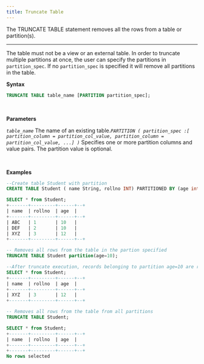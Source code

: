 ```yaml
---
title: Truncate Table
---
```


<!-- <head>
  <title>Truncate Table</title>
  <meta
    name="description"
    content="Truncate Table"
  />
</head> -->

The TRUNCATE TABLE statement removes all the rows from a table or partition(s).
___

The table must not be a view or an external table. In order to truncate multiple partitions at once, the user can specify the partitions in `partition_spec`. If no `partition_spec` is specified it will remove all partitions in the table.

 **Syntax**

```sql
TRUNCATE TABLE table_name [PARTITION partition_spec];
```



<br/>

 **Parameters**

_`table_name`_ The name of an existing table._`PARTITION ( partition_spec :[ partition_column = partition_col_value, partition_column = partition_col_value, ...] )`_ Specifies one or more partition columns and value pairs. The partition value is optional.

<br/>

**Examples**

```sql
--Create table Student with partition
CREATE TABLE Student ( name String, rollno INT) PARTITIONED BY (age int);

SELECT * from Student;
+-------+---------+------+--+
| name  | rollno  | age  |
+-------+---------+------+--+
| ABC   | 1       | 10   |
| DEF   | 2       | 10   |
| XYZ   | 3       | 12   |
+-------+---------+------+--+

-- Removes all rows from the table in the partion specified
TRUNCATE TABLE Student partition(age=10);

--After truncate execution, records belonging to partition age=10 are removed
SELECT * from Student;
+-------+---------+------+--+
| name  | rollno  | age  |
+-------+---------+------+--+
| XYZ   | 3       | 12   |
+-------+---------+------+--+

-- Removes all rows from the table from all partitions
TRUNCATE TABLE Student;

SELECT * from Student;
+-------+---------+------+--+
| name  | rollno  | age  |
+-------+---------+------+--+
+-------+---------+------+--+
No rows selected 
```
